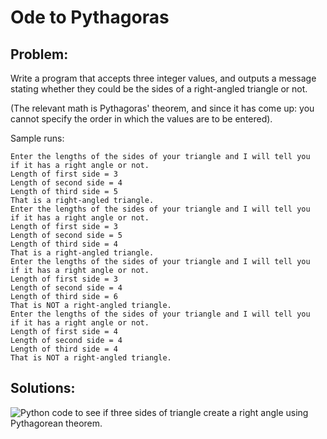 # Ode to Pythagoras

## Problem:
Write a program that accepts three integer values, and outputs a message stating whether they could be the sides of a right-angled triangle or not.

(The relevant math is Pythagoras' theorem, and since it has come up: you cannot specify the order in which the values are to be entered).

Sample runs:

    Enter the lengths of the sides of your triangle and I will tell you
    if it has a right angle or not.
    Length of first side = 3
    Length of second side = 4
    Length of third side = 5
    That is a right-angled triangle.
    Enter the lengths of the sides of your triangle and I will tell you
    if it has a right angle or not.
    Length of first side = 3
    Length of second side = 5
    Length of third side = 4
    That is a right-angled triangle.
    Enter the lengths of the sides of your triangle and I will tell you
    if it has a right angle or not.
    Length of first side = 3
    Length of second side = 4
    Length of third side = 6
    That is NOT a right-angled triangle.
    Enter the lengths of the sides of your triangle and I will tell you
    if it has a right angle or not.
    Length of first side = 4
    Length of second side = 4
    Length of third side = 4
    That is NOT a right-angled triangle.

## Solutions:

![Python code to see if three sides of triangle create a right angle
using Pythagorean theorem.
](15_pythagoras.py.png)

